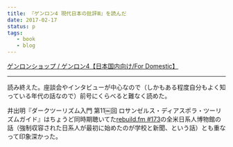 ```yaml
---
title: 『ゲンロン4 現代日本の批評Ⅲ』を読んだ
date: 2017-02-17
status: p
tags:
   - book
   - blog
---
```


[ゲンロンショップ / ゲンロン4【日本国内向け/For Domestic】](https://shop.genron.co.jp/products/detail.php?product_id=327)

---

読み終えた。座談会やインタビューが中心なので（しかもある程度自分もよく知っている年代の話なので）前号にくらべると難なく読めた。

井出明『ダークツーリズム入門 第11￼回 ロサンゼルス・ディアスポラ・ツーリズムガイド』はちょうど同時期聴いてた[rebuild.fm #173](http://rebuild.fm/173/)の全米日系人博物館の話（強制収容された日系人が最初に始めたのが学校と新聞、という話）とも重なって印象深かった。
